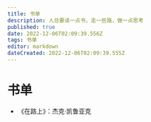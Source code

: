 ```yaml
---
title: 书单
description: 人总要读一点书，走一些路，做一点思考
published: true
date: 2022-12-06T02:09:39.556Z
tags: 书单
editor: markdown
dateCreated: 2022-12-06T02:09:39.555Z
---
```


# 书单

 - 《在路上》：杰克·凯鲁亚克
